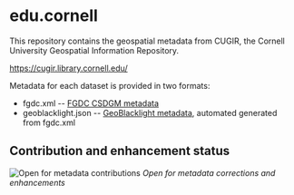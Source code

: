 # edu.cornell

This repository contains the geospatial metadata from CUGIR, the Cornell University Geospatial Information Repository.

https://cugir.library.cornell.edu/

Metadata for each dataset is provided in two formats:
- fgdc.xml -- [FGDC CSDGM metadata](https://www.fgdc.gov/metadata/csdgm-standard)
- geoblacklight.json -- [GeoBlacklight metadata](https://github.com/geoblacklight/geoblacklight/blob/master/schema/geoblacklight-schema.md), automated generated from fgdc.xml


## Contribution and enhancement status

![Open for metadata contributions](https://upload.wikimedia.org/wikipedia/commons/archive/0/0e/20170421060213%21Location_dot_green.svg) *Open for metadata corrections and enhancements*
